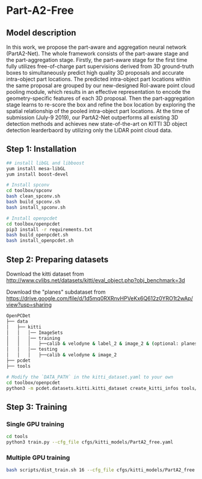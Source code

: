 # Part-A2-Free

## Model description

In this work, we propose the part-aware and aggregation neural network (PartA2-Net). The whole framework consists of the part-aware stage and the part-aggregation stage. Firstly, the part-aware stage for the first time fully utilizes free-of-charge part supervisions derived from 3D ground-truth boxes to simultaneously predict high quality 3D proposals and accurate intra-object part locations. The predicted intra-object part locations within the same proposal are grouped by our new-designed RoI-aware point cloud pooling module, which results in an effective representation to encode the geometry-specific features of each 3D proposal. Then the part-aggregation stage learns to re-score the box and refine the box location by exploring the spatial relationship of the pooled intra-object part locations. At the time of submission (July-9 2019), our PartA2-Net outperforms all existing 3D detection methods and achieves new state-of-the-art on KITTI 3D object detection learderbaord by utilizing only the LiDAR point cloud data.

## Step 1: Installation

```bash
## install libGL and libboost
yum install mesa-libGL
yum install boost-devel

# Install spconv
cd toolbox/spconv
bash clean_spconv.sh
bash build_spconv.sh
bash install_spconv.sh

# Install openpcdet
cd toolbox/openpcdet
pip3 install -r requirements.txt
bash build_openpcdet.sh
bash install_openpcdet.sh
```

## Step 2: Preparing datasets

Download the kitti dataset from <http://www.cvlibs.net/datasets/kitti/eval_object.php?obj_benchmark=3d>

Download the "planes" subdataset from <https://drive.google.com/file/d/1d5mq0RXRnvHPVeKx6Q612z0YRO1t2wAp/view?usp=sharing>

```bash
OpenPCDet
├── data
│   ├── kitti
│   │   │── ImageSets
│   │   │── training
│   │   │   ├──calib & velodyne & label_2 & image_2 & (optional: planes) & (optional: depth_2)
│   │   │── testing
│   │   │   ├──calib & velodyne & image_2
├── pcdet
├── tools
```

```bash
# Modify the `DATA_PATH` in the kitti_dataset.yaml to your own
cd toolbox/openpcdet
python3 -m pcdet.datasets.kitti.kitti_dataset create_kitti_infos tools/cfgs/dataset_configs/kitti_dataset.yaml
```

## Step 3: Training

### Single GPU training

```bash
cd tools
python3 train.py --cfg_file cfgs/kitti_models/PartA2_free.yaml
```

### Multiple GPU training

```bash
bash scripts/dist_train.sh 16 --cfg_file cfgs/kitti_models/PartA2_free.yaml
```
